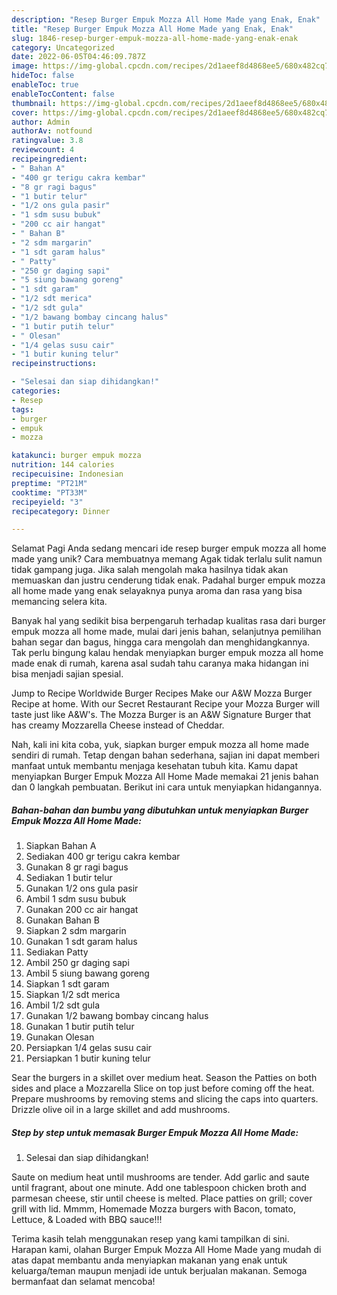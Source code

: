 ```yaml
---
description: "Resep Burger Empuk Mozza All Home Made yang Enak, Enak"
title: "Resep Burger Empuk Mozza All Home Made yang Enak, Enak"
slug: 1846-resep-burger-empuk-mozza-all-home-made-yang-enak-enak
category: Uncategorized
date: 2022-06-05T04:46:09.787Z
image: https://img-global.cpcdn.com/recipes/2d1aeef8d4868ee5/680x482cq70/burger-empuk-mozza-all-home-made-foto-resep-utama.jpg
hideToc: false
enableToc: true
enableTocContent: false
thumbnail: https://img-global.cpcdn.com/recipes/2d1aeef8d4868ee5/680x482cq70/burger-empuk-mozza-all-home-made-foto-resep-utama.jpg
cover: https://img-global.cpcdn.com/recipes/2d1aeef8d4868ee5/680x482cq70/burger-empuk-mozza-all-home-made-foto-resep-utama.jpg
author: Admin
authorAv: notfound
ratingvalue: 3.8
reviewcount: 4
recipeingredient:
- " Bahan A"
- "400 gr terigu cakra kembar"
- "8 gr ragi bagus"
- "1 butir telur"
- "1/2 ons gula pasir"
- "1 sdm susu bubuk"
- "200 cc air hangat"
- " Bahan B"
- "2 sdm margarin"
- "1 sdt garam halus"
- " Patty"
- "250 gr daging sapi"
- "5 siung bawang goreng"
- "1 sdt garam"
- "1/2 sdt merica"
- "1/2 sdt gula"
- "1/2 bawang bombay cincang halus"
- "1 butir putih telur"
- " Olesan"
- "1/4 gelas susu cair"
- "1 butir kuning telur"
recipeinstructions:

- "Selesai dan siap dihidangkan!"
categories:
- Resep
tags:
- burger
- empuk
- mozza

katakunci: burger empuk mozza 
nutrition: 144 calories
recipecuisine: Indonesian
preptime: "PT21M"
cooktime: "PT33M"
recipeyield: "3"
recipecategory: Dinner

---
```



Selamat Pagi Anda sedang mencari ide resep burger empuk mozza all home made yang unik? Cara membuatnya memang Agak tidak terlalu sulit namun tidak gampang juga. Jika salah mengolah maka hasilnya tidak akan memuaskan dan justru cenderung tidak enak. Padahal burger empuk mozza all home made yang enak selayaknya punya aroma dan rasa yang bisa memancing selera kita.


Banyak hal yang sedikit bisa berpengaruh terhadap kualitas rasa dari burger empuk mozza all home made, mulai dari jenis bahan, selanjutnya pemilihan bahan segar dan bagus, hingga cara mengolah dan menghidangkannya. Tak perlu bingung kalau hendak menyiapkan burger empuk mozza all home made enak di rumah, karena asal sudah tahu caranya maka hidangan ini bisa menjadi sajian spesial.

Jump to Recipe Worldwide Burger Recipes Make our A&amp;W Mozza Burger Recipe at home. With our Secret Restaurant Recipe your Mozza Burger will taste just like A&amp;W&#39;s. The Mozza Burger is an A&amp;W Signature Burger that has creamy Mozzarella Cheese instead of Cheddar.


Nah, kali ini kita coba, yuk, siapkan burger empuk mozza all home made sendiri di rumah. Tetap dengan bahan sederhana, sajian ini dapat memberi manfaat untuk membantu menjaga kesehatan tubuh kita. Kamu dapat menyiapkan Burger Empuk Mozza All Home Made memakai 21 jenis bahan dan 0 langkah pembuatan. Berikut ini cara untuk menyiapkan hidangannya.

<!--inarticleads1-->

##### Bahan-bahan dan bumbu yang dibutuhkan untuk menyiapkan Burger Empuk Mozza All Home Made:

1. Siapkan  Bahan A
1. Sediakan 400 gr terigu cakra kembar
1. Gunakan 8 gr ragi bagus
1. Sediakan 1 butir telur
1. Gunakan 1/2 ons gula pasir
1. Ambil 1 sdm susu bubuk
1. Gunakan 200 cc air hangat
1. Gunakan  Bahan B
1. Siapkan 2 sdm margarin
1. Gunakan 1 sdt garam halus
1. Sediakan  Patty
1. Ambil 250 gr daging sapi
1. Ambil 5 siung bawang goreng
1. Siapkan 1 sdt garam
1. Siapkan 1/2 sdt merica
1. Ambil 1/2 sdt gula
1. Gunakan 1/2 bawang bombay cincang halus
1. Gunakan 1 butir putih telur
1. Gunakan  Olesan
1. Persiapkan 1/4 gelas susu cair
1. Persiapkan 1 butir kuning telur


Sear the burgers in a skillet over medium heat. Season the Patties on both sides and place a Mozzarella Slice on top just before coming off the heat. Prepare mushrooms by removing stems and slicing the caps into quarters. Drizzle olive oil in a large skillet and add mushrooms. 

<!--inarticleads2-->

##### Step by step untuk memasak Burger Empuk Mozza All Home Made:


1. Selesai dan siap dihidangkan!

Saute on medium heat until mushrooms are tender. Add garlic and saute until fragrant, about one minute. Add one tablespoon chicken broth and parmesan cheese, stir until cheese is melted. Place patties on grill; cover grill with lid. Mmmm, Homemade Mozza burgers with Bacon, tomato, Lettuce, &amp; Loaded with BBQ sauce!!! 

Terima kasih telah menggunakan resep yang kami tampilkan di sini. Harapan kami, olahan Burger Empuk Mozza All Home Made yang mudah di atas dapat membantu anda menyiapkan makanan yang enak untuk keluarga/teman maupun menjadi ide untuk berjualan makanan. Semoga bermanfaat dan selamat mencoba!

